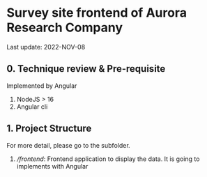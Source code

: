 # Survey site frontend of Aurora Research Company
Last update: 2022-NOV-08

## 0. Technique review & Pre-requisite
Implemented by Angular    
1. NodeJS > 16
2. Angular cli

## 1. Project Structure
For more detail, please go to the subfolder.
1. */frontend*: Frontend application to display the data. It is going to implements with Angular

##
